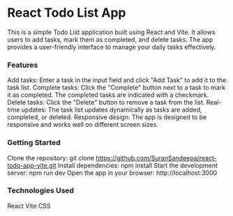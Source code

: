 # React Todo List App
This is a simple Todo List application built using React and Vite. It allows users to add tasks, mark them as completed, and delete tasks. The app provides a user-friendly interface to manage your daily tasks effectively.

### Features
Add tasks: Enter a task in the input field and click "Add Task" to add it to the task list.
Complete tasks: Click the "Complete" button next to a task to mark it as completed. The completed tasks are indicated with a checkmark.
Delete tasks: Click the "Delete" button to remove a task from the list.
Real-time updates: The task list updates dynamically as tasks are added, completed, or deleted.
Responsive design: The app is designed to be responsive and works well on different screen sizes.

### Getting Started
Clone the repository: git clone https://github.com/SuranSandeepa/react-todo-app-vite.git
Install dependencies: npm install
Start the development server: npm run dev
Open the app in your browser: http://localhost:3000

### Technologies Used
React
Vite
CSS
